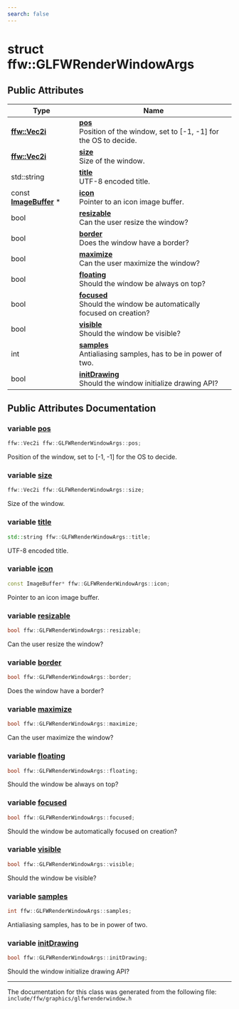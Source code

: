 ```yaml
---
search: false
---
```


# struct ffw::GLFWRenderWindowArgs

## Public Attributes

|Type|Name|
|-----|-----|
|**[ffw::Vec2i](group__math_.md#ga8ac6bae8a24d96d0223a29ecfff14570)**|[**pos**](structffw_1_1_g_l_f_w_render_window_args.md#1acad25219d1d1f980766b8c2a1092670c)<br>Position of the window, set to [-1, -1] for the OS to decide. |
|**[ffw::Vec2i](group__math_.md#ga8ac6bae8a24d96d0223a29ecfff14570)**|[**size**](structffw_1_1_g_l_f_w_render_window_args.md#1a0d149e540bd88d8e1ae8fe0a0ecb2d22)<br>Size of the window. |
|std::string|[**title**](structffw_1_1_g_l_f_w_render_window_args.md#1aa0fa8d1411dbf4f2857007e279738236)<br>UTF-8 encoded title. |
|const **[ImageBuffer](classffw_1_1_image_buffer.md)** \*|[**icon**](structffw_1_1_g_l_f_w_render_window_args.md#1a17e8e3939897bffb6f43936921cec7e3)<br>Pointer to an icon image buffer. |
|bool|[**resizable**](structffw_1_1_g_l_f_w_render_window_args.md#1a4a5164795268f43956664282d052896a)<br>Can the user resize the window? |
|bool|[**border**](structffw_1_1_g_l_f_w_render_window_args.md#1a80ee2aa17bdee47bec40edb5c13a2b08)<br>Does the window have a border? |
|bool|[**maximize**](structffw_1_1_g_l_f_w_render_window_args.md#1a550651a3f34ea5539ad8c9cf30467829)<br>Can the user maximize the window? |
|bool|[**floating**](structffw_1_1_g_l_f_w_render_window_args.md#1a4454b2c5b25bb3a2b38f3fdc6e87b63c)<br>Should the window be always on top? |
|bool|[**focused**](structffw_1_1_g_l_f_w_render_window_args.md#1a6823297fc6a1e37d66834e0c62511a2c)<br>Should the window be automatically focused on creation? |
|bool|[**visible**](structffw_1_1_g_l_f_w_render_window_args.md#1ab36a3ad2d1f0ebf6f7f989a2663432be)<br>Should the window be visible? |
|int|[**samples**](structffw_1_1_g_l_f_w_render_window_args.md#1a0a590ebba21f105c1a17012e92e37095)<br>Antialiasing samples, has to be in power of two. |
|bool|[**initDrawing**](structffw_1_1_g_l_f_w_render_window_args.md#1aeb218f9d45c1b5966a9f1f2f61e18bcf)<br>Should the window initialize drawing API? |


## Public Attributes Documentation

### variable <a id="1acad25219d1d1f980766b8c2a1092670c" href="#1acad25219d1d1f980766b8c2a1092670c">pos</a>

```cpp
ffw::Vec2i ffw::GLFWRenderWindowArgs::pos;
```

Position of the window, set to [-1, -1] for the OS to decide. 


### variable <a id="1a0d149e540bd88d8e1ae8fe0a0ecb2d22" href="#1a0d149e540bd88d8e1ae8fe0a0ecb2d22">size</a>

```cpp
ffw::Vec2i ffw::GLFWRenderWindowArgs::size;
```

Size of the window. 


### variable <a id="1aa0fa8d1411dbf4f2857007e279738236" href="#1aa0fa8d1411dbf4f2857007e279738236">title</a>

```cpp
std::string ffw::GLFWRenderWindowArgs::title;
```

UTF-8 encoded title. 


### variable <a id="1a17e8e3939897bffb6f43936921cec7e3" href="#1a17e8e3939897bffb6f43936921cec7e3">icon</a>

```cpp
const ImageBuffer* ffw::GLFWRenderWindowArgs::icon;
```

Pointer to an icon image buffer. 


### variable <a id="1a4a5164795268f43956664282d052896a" href="#1a4a5164795268f43956664282d052896a">resizable</a>

```cpp
bool ffw::GLFWRenderWindowArgs::resizable;
```

Can the user resize the window? 


### variable <a id="1a80ee2aa17bdee47bec40edb5c13a2b08" href="#1a80ee2aa17bdee47bec40edb5c13a2b08">border</a>

```cpp
bool ffw::GLFWRenderWindowArgs::border;
```

Does the window have a border? 


### variable <a id="1a550651a3f34ea5539ad8c9cf30467829" href="#1a550651a3f34ea5539ad8c9cf30467829">maximize</a>

```cpp
bool ffw::GLFWRenderWindowArgs::maximize;
```

Can the user maximize the window? 


### variable <a id="1a4454b2c5b25bb3a2b38f3fdc6e87b63c" href="#1a4454b2c5b25bb3a2b38f3fdc6e87b63c">floating</a>

```cpp
bool ffw::GLFWRenderWindowArgs::floating;
```

Should the window be always on top? 


### variable <a id="1a6823297fc6a1e37d66834e0c62511a2c" href="#1a6823297fc6a1e37d66834e0c62511a2c">focused</a>

```cpp
bool ffw::GLFWRenderWindowArgs::focused;
```

Should the window be automatically focused on creation? 


### variable <a id="1ab36a3ad2d1f0ebf6f7f989a2663432be" href="#1ab36a3ad2d1f0ebf6f7f989a2663432be">visible</a>

```cpp
bool ffw::GLFWRenderWindowArgs::visible;
```

Should the window be visible? 


### variable <a id="1a0a590ebba21f105c1a17012e92e37095" href="#1a0a590ebba21f105c1a17012e92e37095">samples</a>

```cpp
int ffw::GLFWRenderWindowArgs::samples;
```

Antialiasing samples, has to be in power of two. 


### variable <a id="1aeb218f9d45c1b5966a9f1f2f61e18bcf" href="#1aeb218f9d45c1b5966a9f1f2f61e18bcf">initDrawing</a>

```cpp
bool ffw::GLFWRenderWindowArgs::initDrawing;
```

Should the window initialize drawing API? 




----------------------------------------
The documentation for this class was generated from the following file: `include/ffw/graphics/glfwrenderwindow.h`
